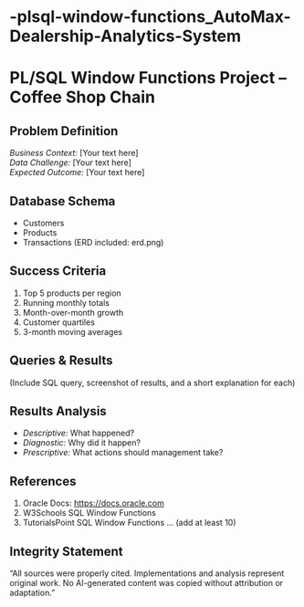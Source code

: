 # -plsql-window-functions_AutoMax-Dealership-Analytics-System

# PL/SQL Window Functions Project – Coffee Shop Chain

## Problem Definition
*Business Context:* [Your text here]  
*Data Challenge:* [Your text here]  
*Expected Outcome:* [Your text here]  

## Database Schema
- Customers
- Products
- Transactions
(ERD included: erd.png)

## Success Criteria
1. Top 5 products per region
2. Running monthly totals
3. Month-over-month growth
4. Customer quartiles
5. 3-month moving averages

## Queries & Results
(Include SQL query, screenshot of results, and a short explanation for each)

## Results Analysis
- *Descriptive:* What happened?  
- *Diagnostic:* Why did it happen?  
- *Prescriptive:* What actions should management take?  

## References
1. Oracle Docs: https://docs.oracle.com
2. W3Schools SQL Window Functions
3. TutorialsPoint SQL Window Functions
... (add at least 10)

## Integrity Statement
“All sources were properly cited. Implementations and analysis represent original work. No AI-generated content was copied without attribution or adaptation.”
